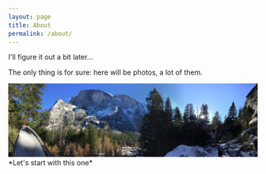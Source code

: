 ```yaml
---
layout: page
title: About
permalink: /about/
---
```


I'll figure it out a bit later...

The only thing is for sure: here will be photos, a lot of them.

<img src="/assets/yosemite_pano_halfdome.jpg" />
*Let's start with this one*
